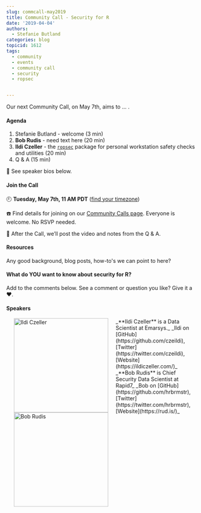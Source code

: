 ```yaml
---
slug: commcall-may2019
title: Community Call - Security for R
date: '2019-04-04'
authors:
  - Stefanie Butland
categories: blog
topicid: 1612
tags:
  - community
  - events
  - community call
  - security
  - ropsec


---
```

Our next Community Call, on May 7th, aims to ... .

#### Agenda

1. Stefanie Butland - welcome (3 min)
1. **Bob Rudis** - need text here (20 min)
1. **Ildi Czeller** - the [`ropsec`](https://github.com/ropensci/taxize) package for personal workstation safety checks and utilities (20 min)
1. Q & A (15 min)

🎤 See speaker bios below.  

#### Join the Call

🕘 **Tuesday, May 7th, 11 AM PDT** ([find your timezone](https://www.timeanddate.com/worldclock/fixedtime.html?iso=20190507T11&p1=791&ah=1&msg=security-for-r))

☎️ Find details for joining on our [Community Calls page](https://ropensci.org/commcalls). Everyone is welcome. No RSVP needed.

🎥 After the Call, we’ll post the video and notes from the Q & A.

#### Resources

Any good background, blog posts, how-to's we can point to here?


#### What do YOU want to know about security for R?

Add to the comments below. See a comment or question you like? Give it a ❤️.

#### Speakers

<img src="/img/blog-images/2019-04-04-commcall-may2019/ildi-czeller.jpg" alt="Ildi Czeller" style="margin: 0px 20px; width: 250px;" align="left">
_**Ildi Czeller** is a Data Scientist at Emarsys._  
_Ildi on [GitHub](https://github.com/czeildi), [Twitter](https://twitter.com/czeildi), [Website](https://ildiczeller.com/)_  

<img src="/img/blog-images/2019-04-04-commcall-may2019/bob-rudis.png" alt="Bob Rudis" style="margin: 0px 20px; width: 250px;" align="left">
_**Bob Rudis** is Chief Security Data Scientist at Rapid7_  
_Bob on [GitHub](https://github.com/hrbrmstr), [Twitter](https://twitter.com/hrbrmstr), [Website](https://rud.is/)_  
